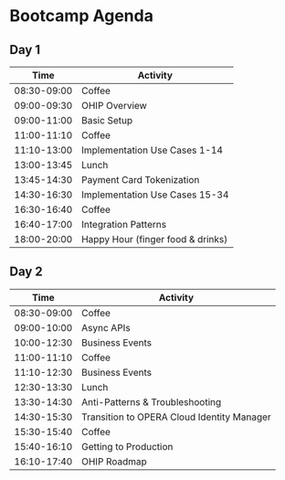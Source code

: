 # Bootcamp Agenda

## Day 1

|Time       |Activity                         |
|-----------|---------------------------------|
|08:30-09:00|Coffee                           |
|09:00-09:30|OHIP Overview                    |
|09:00-11:00|Basic Setup                      |
|11:00-11:10|Coffee                           |
|11:10-13:00|Implementation Use Cases 1-14    |
|13:00-13:45|Lunch                            |
|13:45-14:30|Payment Card Tokenization        |
|14:30-16:30|Implementation Use Cases 15-34   |
|16:30-16:40|Coffee                           |
|16:40-17:00|Integration Patterns             |
|18:00-20:00|Happy Hour (finger food & drinks)|

## Day 2

|Time       |Activity                                  |
|-----------|------------------------------------------|
|08:30-09:00|Coffee                                    |
|09:00-10:00|Async APIs                                |
|10:00-12:30|Business Events                           |
|11:00-11:10|Coffee                                    |
|11:10-12:30|Business Events                           |
|12:30-13:30|Lunch                                     |
|13:30-14:30|Anti-Patterns & Troubleshooting           |
|14:30-15:30|Transition to OPERA Cloud Identity Manager|
|15:30-15:40|Coffee                                    |
|15:40-16:10|Getting to Production                     |
|16:10-17:40|OHIP Roadmap                              |
